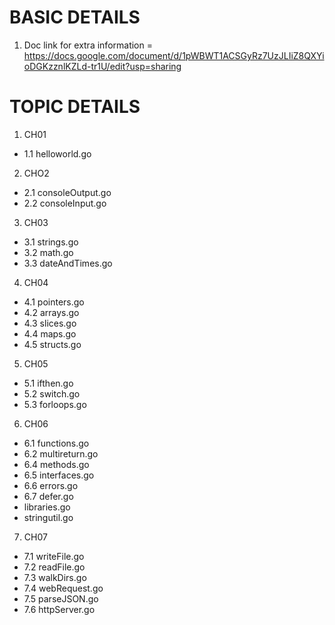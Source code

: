 # BASIC DETAILS
1. Doc link for extra information = https://docs.google.com/document/d/1pWBWT1ACSGyRz7UzJLIiZ8QXYioDGKzznlKZLd-tr1U/edit?usp=sharing

# TOPIC DETAILS
1. CH01
  - 1.1 helloworld.go
2. CHO2
  - 2.1 consoleOutput.go
  - 2.2 consoleInput.go
3. CH03
  - 3.1 strings.go
  - 3.2 math.go
  - 3.3 dateAndTimes.go
4. CH04
  - 4.1 pointers.go
  - 4.2 arrays.go
  - 4.3 slices.go
  - 4.4 maps.go
  - 4.5 structs.go
5. CH05
  - 5.1 ifthen.go
  - 5.2 switch.go
  - 5.3 forloops.go
6. CH06
  - 6.1 functions.go
  - 6.2 multireturn.go
  - 6.4 methods.go
  - 6.5 interfaces.go
  - 6.6 errors.go
  - 6.7 defer.go
  - libraries.go
  - stringutil.go
7. CH07
  - 7.1 writeFile.go
  - 7.2 readFile.go
  - 7.3 walkDirs.go
  - 7.4 webRequest.go
  - 7.5 parseJSON.go
  - 7.6 httpServer.go
